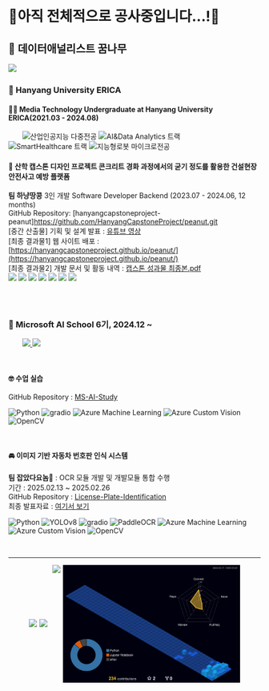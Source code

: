 # 🚧아직 전체적으로 공사중입니다...!🚧
## 🧭 데이터애널리스트 꿈나무

<a href="https://www.notion.so/timeturner/1a9aa73d5dee80d7b85ed9e9507cfacc?pvs=4" target="_blank">
    <img src="https://img.shields.io/badge/Notion-000000?style=flat-square&logo=notion&logoColor=white"/>
</a>

### 🏫 Hanyang University ERICA
#### 👩‍🎓 Media Technology Undergraduate at Hanyang University ERICA(2021.03 - 2024.08)  

&nbsp;&nbsp;&nbsp;&nbsp;&nbsp;&nbsp;
![산업인공지능 다중전공](https://img.shields.io/badge/🤖%20산업인공지능%20다중전공-9FCBF5?style=flat-square)
![AI&Data Analytics 트랙](https://img.shields.io/badge/💼%20AI%26Data%20Analytics%20트랙-9FCBF5?style=flat-square)
![SmartHealthcare 트랙](https://img.shields.io/badge/❤️‍🩹%20SmartHealthcare%20트랙-9FCBF5?style=flat-square)
![지능형로봇 마이크로전공](https://img.shields.io/badge/🤖%20지능형로봇%20마이크로전공-9FCBF5?style=flat-square)  


#### 🥜 __산학 캡스톤 디자인 프로젝트__ 콘크리트 경화 과정에서의 굳기 정도를 활용한 **건설현장 안전사고 예방 플랫폼**  
**팀 하냥땅콩** 3인 개발 Software Developer Backend (2023.07 - 2024.06, 12 months)  
GitHub Repository: [hanyangcapstoneproject-peanut]https://github.com/HanyangCapstoneProject/peanut.git  
[중간 산출물] 기획 및 설계 발표 : [유튜브 영상](https://youtu.be/oOvU3STKEfo?si=o6t9rpWCAKjb8X2g)  
[최종 결과물1] 웹 사이트 배포 : [https://hanyangcapstoneproject.github.io/peanut/](https://hanyangcapstoneproject.github.io/peanut/)  
[최종 결과물2] 개발 문서 및 활동 내역 : [캡스톤 성과물 최종본.pdf](https://drive.google.com/file/d/1mugthVPKLWc73GlZAQCAa8stZRan9GG6/view?usp=sharing)  
<img src="https://img.shields.io/badge/Next.js-000000?style=flat&logo=nextdotjs&logoColor=white">
<img src="https://img.shields.io/badge/javascript-F7DF1E?style=flat&logo=javascript&logoColor=white">
<img src="https://img.shields.io/badge/MUI-007FFF?style=flat&logo=mui&logoColor=white">
<img src="https://img.shields.io/badge/Spring Boot-6DB33F?style=flat&logo=springboot&logoColor=white">
<img src="https://img.shields.io/badge/Gradle-02303A?style=flat&logo=gradle&logoColor=white">
<img src="https://img.shields.io/badge/Amazon RDS-527FFF?style=flat&logo=amazonrds&logoColor=white">
<img src="https://img.shields.io/badge/postgresql-4169E1?style=flat&logo=postgresql&logoColor=white">


<br />
<br />

### 🦿 Microsoft AI School 6기, 2024.12 ~  
&nbsp;&nbsp;&nbsp;&nbsp;&nbsp;&nbsp;
<a href="#ms-ai-study">
    <img src="https://img.shields.io/badge/🤓%20수업 실습-9FCBF5?style=flat-square" />
</a>
<a href="#license-plate-project">
    <img src="https://img.shields.io/badge/🚘%20이미지%20기반%20자동차%20번호판인식%20시스템-9FCBF5?style=flat-square" />
</a>

<br />

#### 🤓 __수업 실습__  <a id="ms-ai-study"></a>
GitHub Repository : [MS-AI-Study](https://github.com/jooeun921/ms-ai-school.git)  

![Python](https://img.shields.io/badge/Python-3776AB?style=flat-square&logo=python&logoColor=white)
![gradio](https://img.shields.io/badge/Gradio-FF6F00?style=flat-square&logo=gradio&logoColor=white)
![Azure Machine Learning](https://img.shields.io/badge/Azure%20ML-0078D4?style=flat-square&logo=microsoft-azure&logoColor=white)
![Azure Custom Vision](https://img.shields.io/badge/Azure%20Custom%20Vision-008AD7?style=flat-square&logo=microsoft-azure&logoColor=white)
![OpenCV](https://img.shields.io/badge/OpenCV-5C3EE8?style=flat-square&logo=opencv&logoColor=white)


<br />

#### 🚘 __이미지 기반 자동차 번호판 인식 시스템__  <a id="license-plate-project"></a>
**팀 잡았다요놈🚨** : OCR 모듈 개발 및 개발모듈 통합 수행  
기간 : 2025.02.13 ~ 2025.02.26  
GitHub Repository : [License-Plate-Identification](https://github.com/kairosial/License-Plate-Identification.git)  
최종 발표자료 : [여기서 보기](https://drive.google.com/file/d/1zM274BRcRhh-zJG3OGaCtO12Qb-p75h2/view?usp=sharing)

![Python](https://img.shields.io/badge/Python-3776AB?style=flat-square&logo=python&logoColor=white)
![YOLOv8](https://img.shields.io/badge/YOLOv8-4051B5?style=flat-square&logo=yolo&logoColor=white)
![gradio](https://img.shields.io/badge/Gradio-FF6F00?style=flat-square&logo=gradio&logoColor=white)
![PaddleOCR](https://img.shields.io/badge/PaddleOCR-0053C6?style=flat-square&logo=paddlepaddle&logoColor=white)
![Azure Machine Learning](https://img.shields.io/badge/Azure%20ML-0078D4?style=flat-square&logo=microsoft-azure&logoColor=white)
![Azure Custom Vision](https://img.shields.io/badge/Azure%20Custom%20Vision-008AD7?style=flat-square&logo=microsoft-azure&logoColor=white)
![OpenCV](https://img.shields.io/badge/OpenCV-5C3EE8?style=flat-square&logo=opencv&logoColor=white)

<!--
### 🛠 Tech Stack  
![Python](https://img.shields.io/badge/Python-3776AB?style=flat-square&logo=python&logoColor=white)
![PaddlePaddle](https://img.shields.io/badge/PaddlePaddle-0053C6?style=flat-square&logo=paddlepaddle&logoColor=white)
![Azure](https://img.shields.io/badge/Azure-0078D4?style=flat-square&logo=microsoft-azure&logoColor=white)
---
[![Solved.ac프로필](http://mazassumnida.wtf/api/v2/generate_badge?boj=dmswnqkr1197)](https://solved.ac/dmswnqkr1197)
[![GitHub Streak](https://streak-stats.demolab.com/?user=jooeun921&show_icons=true&theme=dracula)](https://git.io/streak-stats)
<img src="./profile-3d-contrib/profile-night-view.svg" width="550" height="400" />
<a href="https://www.solve-nyang.com"><img src="https://api.solve-nyang.com/compose/dmswnqkr1197" width="550" height="300"/></a>

-->
<br />

---


<div style="display: flex; flex-wrap: wrap; justify-content: center; gap: 10px;">

  <!-- Solved.ac 배지와 GitHub Streak 배지 - 같은 높이로 비율 유지 -->
  <div style="display: flex; gap: 5px; align-items: center;">
    <a href="https://solved.ac/dmswnqkr1197">
      <img src="http://mazassumnida.wtf/api/v2/generate_badge?boj=dmswnqkr1197" height="180" />
    </a>
    <a href="https://git.io/streak-stats">
      <img src="https://streak-stats.demolab.com/?user=jooeun921&show_icons=true&theme=dracula" height="180" />
    </a>
  </div>

  <!-- 3D 프로필 이미지와 Solve-nyang 배지 - 같은 높이로 비율 유지 -->
  <div style="display: flex; gap: 5px; align-items: center;">
    <a href="https://www.solve-nyang.com" style="display: flex; align-items: center;">
      <img src="https://api.solve-nyang.com/compose/dmswnqkr1197" height="235"/>
    </a>
    <img src="./profile-3d-contrib/profile-night-view.svg" height="235" />
  </div>

</div>
